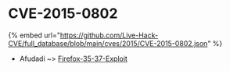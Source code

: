 # CVE-2015-0802
{% embed url="https://github.com/Live-Hack-CVE/full_database/blob/main/cves/2015/CVE-2015-0802.json" %}

* Afudadi ~> [Firefox-35-37-Exploit](https://www.alice-snow.ru/2015/database/cve-2015-0802/firefox-35-37-exploit-afudadi)